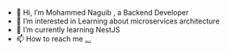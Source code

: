 - 👋 Hi, I’m Mohammed Naguib , a Backend Developer 
- 👀 I’m interested in Learning about microservices architecture
- 🌱 I’m currently learning NestJS
- 📫 How to reach me [...](https://www.linkedin.com/in/mohammed-naguib-098906127/)


